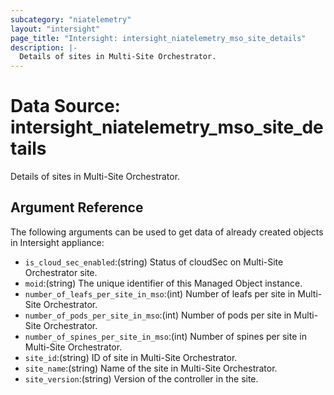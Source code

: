 ```yaml
---
subcategory: "niatelemetry"
layout: "intersight"
page_title: "Intersight: intersight_niatelemetry_mso_site_details"
description: |-
  Details of sites in Multi-Site Orchestrator.
---
```


# Data Source: intersight_niatelemetry_mso_site_details
Details of sites in Multi-Site Orchestrator.
## Argument Reference
The following arguments can be used to get data of already created objects in Intersight appliance:
* `is_cloud_sec_enabled`:(string) Status of cloudSec on Multi-Site Orchestrator site. 
* `moid`:(string) The unique identifier of this Managed Object instance. 
* `number_of_leafs_per_site_in_mso`:(int) Number of leafs per site in Multi-Site Orchestrator. 
* `number_of_pods_per_site_in_mso`:(int) Number of pods per site in Multi-Site Orchestrator. 
* `number_of_spines_per_site_in_mso`:(int) Number of spines per site in Multi-Site Orchestrator. 
* `site_id`:(string) ID of site in Multi-Site Orchestrator. 
* `site_name`:(string) Name of the site in Multi-Site Orchestrator. 
* `site_version`:(string) Version of the controller in the site. 
